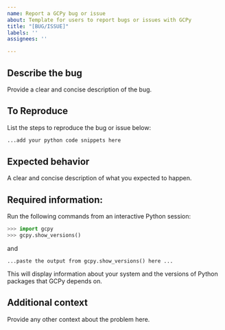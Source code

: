 ```yaml
---
name: Report a GCPy bug or issue
about: Template for users to report bugs or issues with GCPy
title: "[BUG/ISSUE]"
labels: ''
assignees: ''

---
```


## Describe the bug
Provide a clear and concise description of the bug.

## To Reproduce
List the steps to reproduce the bug or issue below:

```python
...add your python code snippets here
```

## Expected behavior
A clear and concise description of what you expected to happen.

## Required information:
Run the following commands from an interactive Python session:
```python
>>> import gcpy
>>> gcpy.show_versions()
```
and
```
...paste the output from gcpy.show_versions() here ...
```
This will display information about your system and the versions of Python packages that GCPy depends on.

## Additional context
Provide any other context about the problem here.
